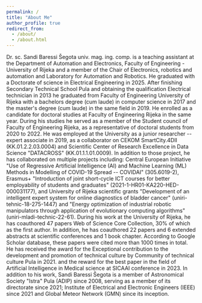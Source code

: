 ```yaml
---
permalink: /
title: "About Me"
author_profile: true
redirect_from: 
  - /about/
  - /about.html
---
```


Dr. sc. Sandi Baressi Šegota univ. mag. ing. comp. is a teaching assistant at the Department of Automation and Electronics, Faculty of Engineering - University of Rijeka and a member of the Chair of Electronics, robotics and automation and Laboratory for Automation and Robotics. He graduated with a Doctorate of science in Electrical Engineering in 2025. After finishing Secondary Technical School Pula and obtaining the qualification Electrical technician in 2013 he graduated from Faculty of Engineering University of Rijeka with a bachelors degree (cum laude) in computer science in 2017 and the master's degree (cum laude) in the same field in 2019. He enrolled as a candidate for doctoral studies at Faculty of Engineering Rijeka in the same year. During his studies he served as a member of the Student council of Faculty of Engineering Rijeka, as a representative of doctoral students from 2020 to 2022. He was employed at the University as a junior researcher -- expert associate in 2019, as a collaborator on CEKOM SmartCity.4DII (KK.01.2.2.03.0004) and Scientific Center of Research Excellence in Data Science "DATACROSS" (KK.01.1.1.01.0009). In addition to those project, he has collaborated on multiple projects including: Central European Initiative "Use of Regressive Artificial Intelligence (AI) and Machine Learning (ML) Methods in Modelling of COVID-19 Spread -- COVIDAI" (305.6019-2), Erasmus+ "Introduction of joint short-cycle ICT courses for better employability of students and graduates" (2021-1-HR01-KA220-HED-000031177), and University of Rijeka scientific grants "Development of an intelligent expert system for online diagnostics of bladder cancer" (uniri-tehnic-18-275-1447) and "Energy optimization of industrial robotic manipulators through application of evolutionary computing algorithms" (uniri-mladi-technic-22-61). During his work at the University of Rijeka, he has coauthored 47 papers Web of Science Core Collection, 30\% of which as the first author. In addition, he has coauthored 22 papers and 6 extended abstracts at scientific conferences and 1 book chapter. According to Google Scholar database, these papers were cited more than 1000 times in total. He has received the award for the Exceptional contribution to the development and promotion of technical culture by Community of technical culture Pula in 2021. and the reward for the best paper in the field of Artificial Intelligence in Medical science at SICAAI conference in 2023. In addition to his work, Sandi Baressi Šegota is a member of Astronomical Society "Istra" Pula (ADIP) since 2008, serving as a member of its directorate since 2021; Institute of Electrical and Electronic Engineers (IEEE) since 2021 and Global Meteor Network (GMN) since its inception.
